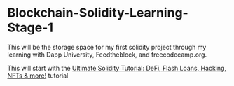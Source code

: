 # Blockchain-Solidity-Learning-Stage-1
This will be the storage space for my first solidity project through my learning with Dapp University, Feedtheblock, and freecodecamp.org.

This will start with the 
[Ultimate Solidity Tutorial: DeFi, Flash Loans, Hacking, NFTs & more!](https://youtu.be/eoQJ6nFZOcs)
tutorial
